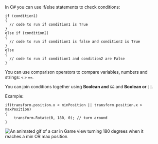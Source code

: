 In C# you can use if/else statements to check conditions:

```
if (condition1)
{
  // code to run if condition1 is True
} 
else if (condition2) 
{
  // code to run if condition1 is false and condition2 is True
} 
else
{
  // code to run if condition1 and condition2 are False
}
```
 
You can use comparison operators to compare variables, numbers and strings: `<` `>` `==`.

You can join conditions together using **Boolean and** `&&` and **Boolean or** `||`.

Example:

```
if(transform.position.x < minPosition || transform.position.x > maxPosition)
{
    transform.Rotate(0, 180, 0); // turn around
}
```

![An animated gif of a car in Game view turning 180 degrees when it reaches a min OR max position.](images/car-patrol.gif)
